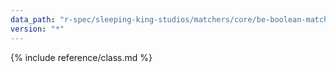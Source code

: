 ```yaml
---
data_path: "r-spec/sleeping-king-studios/matchers/core/be-boolean-matcher"
version: "*"
---
```


{% include reference/class.md %}

